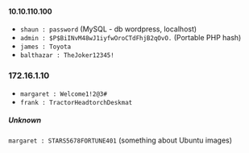 #### 10.10.110.100
- `shaun : password` (MySQL - db wordpress, localhost)
- `admin : $P$BiINvM48wJ1iyfwOroCTdFhjB2qOvO.` (Portable PHP hash)
- `james : Toyota`
- `balthazar : TheJoker12345!`

### 172.16.1.10
- `margaret : Welcome1!2@3#`
- `frank : TractorHeadtorchDeskmat`
##### Unknown
`margaret : STARS5678FORTUNE401` (something about Ubuntu images)
